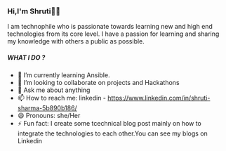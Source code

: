 ### Hi,I'm Shruti🙋‍♀️



 I am technophile who is passionate towards learning new and high end technologies from its core level. I have a passion for learning and sharing my knowledge with others a public as possible.

##### WHAT I DO ? 

- 🌱 I’m currently learning Ansible.
- 👯 I’m looking to collaborate on projects and Hackathons 
- 💬 Ask me about anything
- 📫 How to reach me: linkedin - https://www.linkedin.com/in/shruti-sharma-5b890b186/
- 😄 Pronouns: she/Her
- ⚡ Fun fact:  I create some tcechnical blog post mainly on how to integrate the technologies to each other.You can see my blogs on Linkedin
